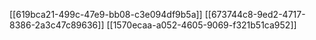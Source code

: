 [[619bca21-499c-47e9-bb08-c3e094df9b5a]]
[[673744c8-9ed2-4717-8386-2a3c47c89636]]
[[1570ecaa-a052-4605-9069-f321b51ca952]]
